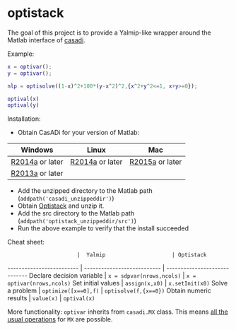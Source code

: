 # optistack
The goal of this project is to provide a Yalmip-like wrapper around the Matlab interface of [casadi](http://casadi.org).

Example:
```matlab
x = optivar();
y = optivar();

nlp = optisolve((1-x)^2+100*(y-x^2)^2,{x^2+y^2<=1, x+y>=0});

optival(x)
optival(y)
```

Installation:
 * Obtain CasADi for your version of Matlab:

Windows   |   Linux     |    Mac
----------|-------------|--------------
[R2014a](http://files.casadi.org/2.4.2/windows/casadi-matlabR2014a-v2.4.2.zip) or later |    [R2014a](http://files.casadi.org/2.4.2/linux/casadi-matlabR2014a-v2.4.2.tar.gz) or later      | [R2015a](http://files.casadi.org/2.4.2/osx/casadi-matlabR2014a-v2.4.2.tar.gz) or later
[R2013a](http://files.casadi.org/2.4.2/windows/casadi-matlabR2013a-v2.4.2.zip) or later | | |

 * Add the unzipped directory to the Matlab path (`addpath('casadi_unzippeddir')`)
 * Obtain [Optistack](https://github.com/casadi/optistack/archive/master.zip) and unzip it.
 * Add the src directory to the Matlab path (`addpath('optistack_unzippeddir/src')`)
 * Run the above example to verify that the install succeeded


Cheat sheet:

                          |  Yalmip                     | Optistack
------------------------- | --------------------------- | -----------------------------
Declare decision variable | `x = sdpvar(nrows,ncols)`   | `x = optivar(nrows,ncols)`
Set initial values        | `assign(x,x0)`              | `x.setInit(x0)`
Solve a problem           | `optimize([x==0],f)`        | `optisolve(f,{x==0})`
Obtain numeric results    | `value(x)`                  | `optival(x)`


More functionality:
`optivar` inherits from `casadi.MX` class. This means [all the usual operations](http://casadi.sourceforge.net/v2.4.1/api/html/d9/dc2/group__expression__tools.html) for `MX` are possible.






